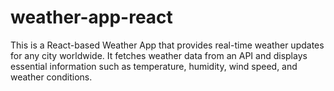 # weather-app-react
This is a React-based Weather App that provides real-time weather updates for any city worldwide. It fetches weather data from an API and displays essential information such as temperature, humidity, wind speed, and weather conditions.
